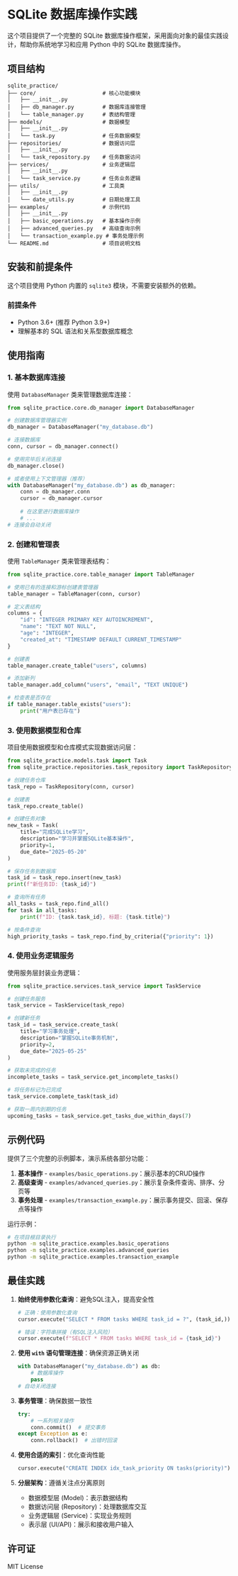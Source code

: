 # SQLite 数据库操作实践

这个项目提供了一个完整的 SQLite 数据库操作框架，采用面向对象的最佳实践设计，帮助你系统地学习和应用 Python 中的 SQLite 数据库操作。

## 项目结构

```
sqlite_practice/
├── core/                     # 核心功能模块
│   ├── __init__.py
│   ├── db_manager.py         # 数据库连接管理
│   └── table_manager.py      # 表结构管理
├── models/                   # 数据模型
│   ├── __init__.py
│   └── task.py               # 任务数据模型
├── repositories/             # 数据访问层
│   ├── __init__.py
│   └── task_repository.py    # 任务数据访问
├── services/                 # 业务逻辑层
│   ├── __init__.py
│   └── task_service.py       # 任务业务逻辑
├── utils/                    # 工具类
│   ├── __init__.py
│   └── date_utils.py         # 日期处理工具
├── examples/                 # 示例代码
│   ├── __init__.py
│   ├── basic_operations.py   # 基本操作示例
│   ├── advanced_queries.py   # 高级查询示例
│   └── transaction_example.py # 事务处理示例
└── README.md                 # 项目说明文档
```

## 安装和前提条件

这个项目使用 Python 内置的 `sqlite3` 模块，不需要安装额外的依赖。

### 前提条件

- Python 3.6+ (推荐 Python 3.9+)
- 理解基本的 SQL 语法和关系型数据库概念

## 使用指南

### 1. 基本数据库连接

使用 `DatabaseManager` 类来管理数据库连接：

```python
from sqlite_practice.core.db_manager import DatabaseManager

# 创建数据库管理器实例
db_manager = DatabaseManager("my_database.db")

# 连接数据库
conn, cursor = db_manager.connect()

# 使用完毕后关闭连接
db_manager.close()

# 或者使用上下文管理器（推荐）
with DatabaseManager("my_database.db") as db_manager:
    conn = db_manager.conn
    cursor = db_manager.cursor
    
    # 在这里进行数据库操作
    # ...
# 连接会自动关闭
```

### 2. 创建和管理表

使用 `TableManager` 类来管理表结构：

```python
from sqlite_practice.core.table_manager import TableManager

# 使用已有的连接和游标创建表管理器
table_manager = TableManager(conn, cursor)

# 定义表结构
columns = {
    "id": "INTEGER PRIMARY KEY AUTOINCREMENT",
    "name": "TEXT NOT NULL",
    "age": "INTEGER",
    "created_at": "TIMESTAMP DEFAULT CURRENT_TIMESTAMP"
}

# 创建表
table_manager.create_table("users", columns)

# 添加新列
table_manager.add_column("users", "email", "TEXT UNIQUE")

# 检查表是否存在
if table_manager.table_exists("users"):
    print("用户表已存在")
```

### 3. 使用数据模型和仓库

项目使用数据模型和仓库模式实现数据访问层：

```python
from sqlite_practice.models.task import Task
from sqlite_practice.repositories.task_repository import TaskRepository

# 创建任务仓库
task_repo = TaskRepository(conn, cursor)

# 创建表
task_repo.create_table()

# 创建任务对象
new_task = Task(
    title="完成SQLite学习",
    description="学习并掌握SQLite基本操作",
    priority=1,
    due_date="2025-05-20"
)

# 保存任务到数据库
task_id = task_repo.insert(new_task)
print(f"新任务ID: {task_id}")

# 查询所有任务
all_tasks = task_repo.find_all()
for task in all_tasks:
    print(f"ID: {task.task_id}, 标题: {task.title}")

# 按条件查询
high_priority_tasks = task_repo.find_by_criteria({"priority": 1})
```

### 4. 使用业务逻辑服务

使用服务层封装业务逻辑：

```python
from sqlite_practice.services.task_service import TaskService

# 创建任务服务
task_service = TaskService(task_repo)

# 创建新任务
task_id = task_service.create_task(
    title="学习事务处理",
    description="掌握SQLite事务机制",
    priority=2,
    due_date="2025-05-25"
)

# 获取未完成的任务
incomplete_tasks = task_service.get_incomplete_tasks()

# 将任务标记为已完成
task_service.complete_task(task_id)

# 获取一周内到期的任务
upcoming_tasks = task_service.get_tasks_due_within_days(7)
```

## 示例代码

提供了三个完整的示例脚本，演示系统各部分功能：

1. **基本操作** - `examples/basic_operations.py`：展示基本的CRUD操作
2. **高级查询** - `examples/advanced_queries.py`：展示复杂条件查询、排序、分页等
3. **事务处理** - `examples/transaction_example.py`：展示事务提交、回滚、保存点等操作

运行示例：

```bash
# 在项目根目录执行
python -m sqlite_practice.examples.basic_operations
python -m sqlite_practice.examples.advanced_queries
python -m sqlite_practice.examples.transaction_example
```

## 最佳实践

1. **始终使用参数化查询**：避免SQL注入，提高安全性
   ```python
   # 正确：使用参数化查询
   cursor.execute("SELECT * FROM tasks WHERE task_id = ?", (task_id,))
   
   # 错误：字符串拼接（有SQL注入风险）
   cursor.execute(f"SELECT * FROM tasks WHERE task_id = {task_id}")
   ```

2. **使用 `with` 语句管理连接**：确保资源正确关闭
   ```python
   with DatabaseManager("my_database.db") as db:
       # 数据库操作
       pass
   # 自动关闭连接
   ```

3. **事务管理**：确保数据一致性
   ```python
   try:
       # 一系列相关操作
       conn.commit()  # 提交事务
   except Exception as e:
       conn.rollback()  # 出错时回滚
   ```

4. **使用合适的索引**：优化查询性能
   ```python
   cursor.execute("CREATE INDEX idx_task_priority ON tasks(priority)")
   ```

5. **分层架构**：遵循关注点分离原则
   - 数据模型层 (Model)：表示数据结构
   - 数据访问层 (Repository)：处理数据库交互
   - 业务逻辑层 (Service)：实现业务规则
   - 表示层 (UI/API)：展示和接收用户输入

## 许可证

MIT License